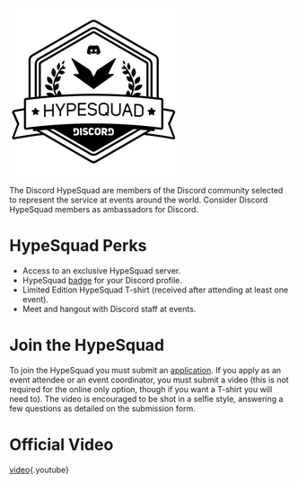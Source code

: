 <!-- TITLE: HypeSquad -->
<!-- SUBTITLE: Are you Hyped? Because I'm feeling super duper hyped to tell you about this really cool thing! -->

![Hypesquadsmall](/uploads/hypesquad/hypesquadsmall.png "Hypesquadsmall")

The Discord HypeSquad are members of the Discord community selected to represent the service at events around the world. Consider Discord HypeSquad members as ambassadors for Discord.

# HypeSquad Perks
* Access to an exclusive HypeSquad server.
* HypeSquad [badge](/badges) for your Discord profile.
* Limited Edition HypeSquad T-shirt (received after attending at least one event).
* Meet and hangout with Discord staff at events.

# Join the HypeSquad
To join the HypeSquad you must submit an [application](https://discordapp.com/hypesquad). If you apply as an event attendee or an event coordinator, you must submit a video (this is not required for the online only option, though if you want a T-shirt you will need to). The video is encouraged to be shot in a selfie style, answering a few questions as detailed on the submission form.

# Official Video

[video](https://www.youtube.com/watch?v=rXZkTT-5m9o){.youtube}